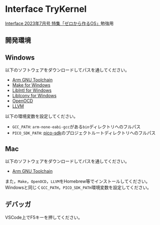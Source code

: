 # Interface TryKernel

[Interface 2023年7月号 特集「ゼロから作るOS」](https://github.com/ytoyoyama/interface_trykernel)勉強用

## 開発環境

## Windows

以下のソフトウェアをダウンロードしてパスを通してください。

- [Arm GNU Toolchain](https://developer.arm.com/downloads/-/arm-gnu-toolchain-downloads)
- [Make for Windows](https://gnuwin32.sourceforge.net/packages/make.htm)
- [LibIntl for Windows](https://gnuwin32.sourceforge.net/packages/libintl.htm)
- [LibIconv for Windows](https://gnuwin32.sourceforge.net/packages/libiconv.htm)
- [OpenOCD](https://github.com/ciniml/debug-tools-builder/tree/v1.3)
- [LLVM](https://github.com/llvm/llvm-project/releases)

以下の環境変数を設定してください。

- `GCC_PATH`: `arm-none-eabi-gcc`がある`bin`ディレクトリへのフルパス
- `PICO_SDK_PATH`: [pico-sdk](https://github.com/raspberrypi/pico-sdk)のプロジェクトルートディレクトリへのフルパス

## Mac

以下のソフトウェアをダウンロードしてパスを通してください。

- [Arm GNU Toolchain](https://developer.arm.com/downloads/-/arm-gnu-toolchain-downloads)

また，`Make`，`OpenOCD`，`LLVM`をHomebrew等でインストールしてください。
Windowsと同じく`GCC_PATH`，`PICO_SDK_PATH`環境変数を設定してください。

## デバッガ

VSCode上でF5キーを押してください。
